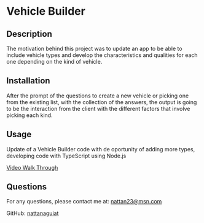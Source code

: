 # Vehicle Builder

## Description
  
The motivation behind this project was to update an app to be able to include vehicle types and develop the characteristics and qualities for each one depending on the kind of vehicle.

## Installation

After the prompt of the questions to create a new vehicle or picking one from the existing list, with the collection of the answers, the output is going to be the interaction from the client with the different factors that involve picking each kind.

## Usage

Update of a Vehicle Builder code with de oportunity of adding more types, developing code with TypeScript using Node.js

[Video Walk Through](https://drive.google.com/file/d/1qlLL2SNlqFHlIuWsdYcgT2xtz6ArB9fM/view)

## Questions

For any questions, please contact me at: [nattan23@msn.com](mailto:nattan23@msn.com)

GitHub: [nattanaguiat](https//github.com/nattanaguiat)
